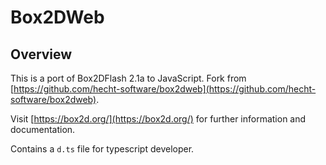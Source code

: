 # Box2DWeb

## Overview

This is a port of Box2DFlash 2.1a to JavaScript. Fork from [https://github.com/hecht-software/box2dweb](https://github.com/hecht-software/box2dweb).

Visit [https://box2d.org/](https://box2d.org/) for further information and documentation.

Contains a `d.ts` file for typescript developer.



